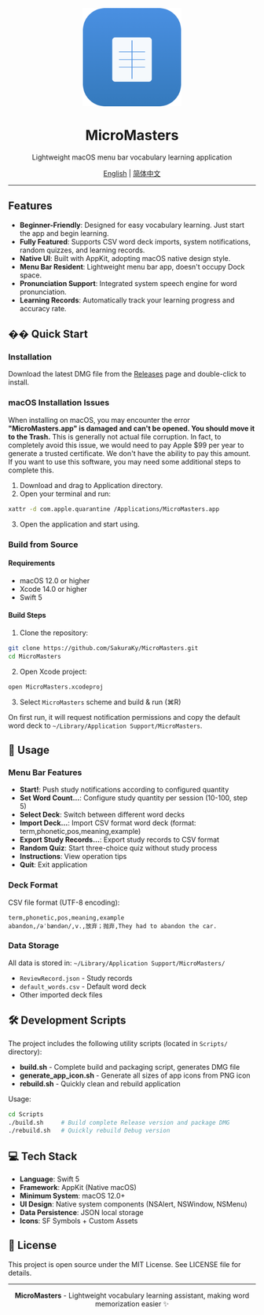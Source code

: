 <div align="center">

<img src="MicroMasters/Assets.xcassets/AppIcon.appiconset/icon_512x512.png" width="200" alt="MicroMasters Icon"/>

# MicroMasters

Lightweight macOS menu bar vocabulary learning application

[English](README.md) | [简体中文](README_zh-CN.md)

</div>

---

## Features

- **Beginner-Friendly**: Designed for easy vocabulary learning. Just start the app and begin learning.
- **Fully Featured**: Supports CSV word deck imports, system notifications, random quizzes, and learning records.
- **Native UI**: Built with AppKit, adopting macOS native design style.
- **Menu Bar Resident**: Lightweight menu bar app, doesn't occupy Dock space.
- **Pronunciation Support**: Integrated system speech engine for word pronunciation.
- **Learning Records**: Automatically track your learning progress and accuracy rate.

## �� Quick Start

### Installation

Download the latest DMG file from the [Releases](https://github.com/SakuraKy/MicroMasters/releases) page and double-click to install.

### macOS Installation Issues

When installing on macOS, you may encounter the error **"MicroMasters.app" is damaged and can't be opened. You should move it to the Trash.** This is generally not actual file corruption. In fact, to completely avoid this issue, we would need to pay Apple $99 per year to generate a trusted certificate. We don't have the ability to pay this amount. If you want to use this software, you may need some additional steps to complete this.

1. Download and drag to Application directory.
2. Open your terminal and run:

```bash
xattr -d com.apple.quarantine /Applications/MicroMasters.app
```

3. Open the application and start using.

### Build from Source

#### Requirements

- macOS 12.0 or higher
- Xcode 14.0 or higher
- Swift 5

#### Build Steps

1. Clone the repository:

```bash
git clone https://github.com/SakuraKy/MicroMasters.git
cd MicroMasters
```

2. Open Xcode project:

```bash
open MicroMasters.xcodeproj
```

3. Select `MicroMasters` scheme and build & run (⌘R)

On first run, it will request notification permissions and copy the default word deck to `~/Library/Application Support/MicroMasters`.

## 📖 Usage

### Menu Bar Features

- **Start!**: Push study notifications according to configured quantity
- **Set Word Count…**: Configure study quantity per session (10-100, step 5)
- **Select Deck**: Switch between different word decks
- **Import Deck…**: Import CSV format word deck (format: term,phonetic,pos,meaning,example)
- **Export Study Records…**: Export study records to CSV format
- **Random Quiz**: Start three-choice quiz without study process
- **Instructions**: View operation tips
- **Quit**: Exit application

### Deck Format

CSV file format (UTF-8 encoding):

```csv
term,phonetic,pos,meaning,example
abandon,/əˈbændən/,v.,放弃；抛弃,They had to abandon the car.
```

### Data Storage

All data is stored in: `~/Library/Application Support/MicroMasters/`

- `ReviewRecord.json` - Study records
- `default_words.csv` - Default word deck
- Other imported deck files

## 🛠️ Development Scripts

The project includes the following utility scripts (located in `Scripts/` directory):

- **build.sh** - Complete build and packaging script, generates DMG file
- **generate_app_icon.sh** - Generate all sizes of app icons from PNG icon
- **rebuild.sh** - Quickly clean and rebuild application

Usage:

```bash
cd Scripts
./build.sh     # Build complete Release version and package DMG
./rebuild.sh   # Quickly rebuild Debug version
```

## 💻 Tech Stack

- **Language**: Swift 5
- **Framework**: AppKit (Native macOS)
- **Minimum System**: macOS 12.0+
- **UI Design**: Native system components (NSAlert, NSWindow, NSMenu)
- **Data Persistence**: JSON local storage
- **Icons**: SF Symbols + Custom Assets

## 📄 License

This project is open source under the MIT License. See LICENSE file for details.

---

<div align="center">

**MicroMasters** - Lightweight vocabulary learning assistant, making word memorization easier ✨

</div>
